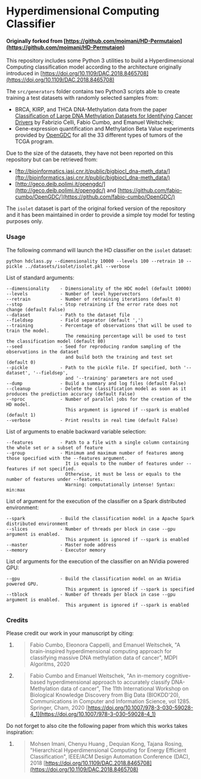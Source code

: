 # Hyperdimensional Computing Classifier
#### Originally forked from [https://github.com/moimani/HD-Permutaion](https://github.com/moimani/HD-Permutaion)

This repository includes some Python 3 utilities to build a Hyperdimensional Computing classification model according to the architecture
originally introduced in [https://doi.org/10.1109/DAC.2018.8465708](https://doi.org/10.1109/DAC.2018.8465708)

The `src/generators` folder contains two Python3 scripts able to create training a test datasets with randomly selected samples from:
- BRCA, KIRP, and THCA DNA-Methylation data from the paper [Classification of Large DNA Methylation Datasets for Identifying Cancer Drivers](https://doi.org/10.1016/j.bdr.2018.02.005) by Fabrizio Celli, Fabio Cumbo, and Emanuel Weitschek;
- Gene-expression quantification and Methylation Beta Value experiments provided by [OpenGDC](https://github.com/fabio-cumbo/OpenGDC/) for all the 33 different types of tumors of the TCGA program.

Due to the size of the datasets, they have not been reported on this repository but can be retrieved from: 
- [ftp://bioinformatics.iasi.cnr.it/public/bigbiocl_dna-meth_data/](ftp://bioinformatics.iasi.cnr.it/public/bigbiocl_dna-meth_data/)
- [http://geco.deib.polimi.it/opengdc/](http://geco.deib.polimi.it/opengdc/) and [https://github.com/fabio-cumbo/OpenGDC/](https://github.com/fabio-cumbo/OpenGDC/)

The `isolet` dataset is part of the original forked version of the repository and it has been maintained in order to provide a simple 
toy model for testing purposes only.

### Usage

The following command will launch the HD classifier on the `isolet` dataset:
```
python hdclass.py --dimensionality 10000 --levels 100 --retrain 10 --pickle ../datasets/isolet/isolet.pkl --verbose
```

List of standard arguments:
```
--dimensionality    - Dimensionality of the HDC model (default 10000)
--levels            - Number of level hypervectors
--retrain           - Number of retraining iterations (default 0)
--stop              - Stop retraining if the error rate does not change (default False)
--dataset           - Path to the dataset file
--fieldsep          - Field separator (default ',')
--training          - Percentage of observations that will be used to train the model. 
                      The remaining percentage will be used to test the classification model (default 80)
--seed              - Seed for reproducing random sampling of the observations in the dataset 
                      and build both the training and test set (default 0)
--pickle            - Path to the pickle file. If specified, both '--dataset', '--fieldsep', 
                      and '--training' parameters are not used
--dump              - Build a summary and log files (default False)
--cleanup           - Delete the classification model as soon as it produces the prediction accuracy (default False)
--nproc             - Number of parallel jobs for the creation of the HD model.
                      This argument is ignored if --spark is enabled (default 1)
--verbose           - Print results in real time (default False)
```

List of arguments to enable backward variable selection:
```
--features          - Path to a file with a single column containing the whole set or a subset of feature
--group             - Minimum and maximum number of features among those specified with the --features argument. 
                      It is equals to the number of features under --features if not specified. 
                      Otherwise, it must be less or equals to the number of features under --features. 
                      Warning: computationally intense! Syntax: min:max
```

List of argument for the execution of the classifier on a Spark distributed environment:
```
--spark             - Build the classification model in a Apache Spark distributed environment
--slices            - Number of threads per block in case --gpu argument is enabled. 
                      This argument is ignored if --spark is enabled
--master            - Master node address
--memory            - Executor memory
```

List of arguments for the execution of the classifier on an NVidia powered GPU:
```
--gpu               - Build the classification model on an NVidia powered GPU. 
                      This argument is ignored if --spark is specified
--tblock            - Number of threads per block in case --gpu argument is enabled. 
                      This argument is ignored if --spark is enabled
```

### Credits

Please credit our work in your manuscript by citing:

1. > Fabio Cumbo, Eleonora Cappelli, and Emanuel Weitschek, "A brain-inspired hyperdimensional computing approach for classifying massive DNA methylation data of cancer", MDPI Algoritms, 2020

2. > Fabio Cumbo and Emanuel Weitschek, "An in-memory cognitive-based hyperdimensional approach to accurately classify DNA-Methylation data of cancer", The 11th International Workshop on Biological Knowledge Discovery from Big Data (BIOKDD'20), Communications in Computer and Information Science, vol 1285. Springer, Cham, 2020 [https://doi.org/10.1007/978-3-030-59028-4_1](https://doi.org/10.1007/978-3-030-59028-4_1)

Do not forget to also cite the following paper from which this works takes inspiration:

1. > Mohsen Imani, Chenyu Huang , Dequian Kong, Tajana Rosing, "Hierarchical Hyperdimensional Computing for Energy Efficient Classification", IEEE/ACM Design Automation Conference (DAC), 2018 [https://doi.org/10.1109/DAC.2018.8465708](https://doi.org/10.1109/DAC.2018.8465708)
